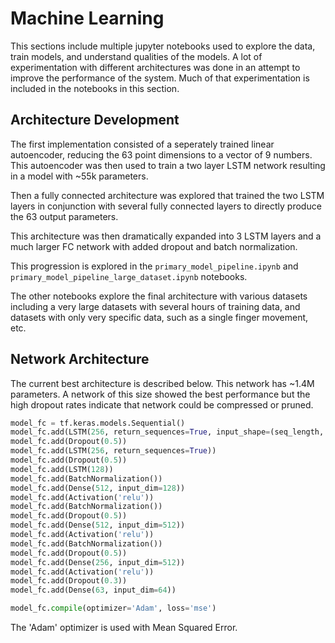 # Machine Learning
This sections include multiple jupyter notebooks used to explore the data, train models, and understand qualities of the models. A lot of experimentation with different architectures was done in an attempt to improve the performance of the system. Much of that experimentation is included in the notebooks in this section.

## Architecture Development
The first implementation consisted of a seperately trained linear autoencoder, reducing the 63 point dimensions to a vector of 9 numbers. This autoencoder was then used to train a two layer LSTM network resulting in a model with ~55k parameters.

Then a fully connected architecture was explored that trained the two LSTM layers in conjunction with several fully connected layers to directly produce the 63 output parameters.

This architecture was then dramatically expanded into 3 LSTM layers and a much larger FC network with added dropout and batch normalization.

This progression is explored in the `primary_model_pipeline.ipynb` and `primary_model_pipeline_large_dataset.ipynb` notebooks.

The other notebooks explore the final architecture with various datasets including a very large datasets with several hours of training data, and datasets with only very specific data, such as a single finger movement, etc.

## Network Architecture
The current best architecture is described below. This network has ~1.4M parameters. A network of this size showed the best performance but the high dropout rates indicate that network could be compressed or pruned.
```python
model_fc = tf.keras.models.Sequential()
model_fc.add(LSTM(256, return_sequences=True, input_shape=(seq_length, 8)))
model_fc.add(Dropout(0.5))
model_fc.add(LSTM(256, return_sequences=True))
model_fc.add(Dropout(0.5))
model_fc.add(LSTM(128))
model_fc.add(BatchNormalization())
model_fc.add(Dense(512, input_dim=128))
model_fc.add(Activation('relu'))
model_fc.add(BatchNormalization())
model_fc.add(Dropout(0.5))
model_fc.add(Dense(512, input_dim=512))
model_fc.add(Activation('relu'))
model_fc.add(BatchNormalization())
model_fc.add(Dropout(0.5))
model_fc.add(Dense(256, input_dim=512))
model_fc.add(Activation('relu'))
model_fc.add(Dropout(0.3))
model_fc.add(Dense(63, input_dim=64))

model_fc.compile(optimizer='Adam', loss='mse')
```

The 'Adam' optimizer is used with Mean Squared Error.